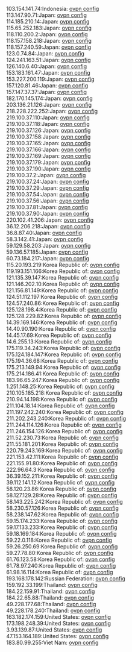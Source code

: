 103.154.141.74:Indonesia: [ovpn config](vpn/103_154_141_74.ovpn)  
113.147.90.71:Japan: [ovpn config](vpn/113_147_90_71.ovpn)  
114.185.210.14:Japan: [ovpn config](vpn/114_185_210_14.ovpn)  
115.65.252.183:Japan: [ovpn config](vpn/115_65_252_183.ovpn)  
118.110.200.2:Japan: [ovpn config](vpn/118_110_200_2.ovpn)  
118.157.158.218:Japan: [ovpn config](vpn/118_157_158_218.ovpn)  
118.157.240.59:Japan: [ovpn config](vpn/118_157_240_59.ovpn)  
123.0.74.84:Japan: [ovpn config](vpn/123_0_74_84.ovpn)  
124.241.163.51:Japan: [ovpn config](vpn/124_241_163_51.ovpn)  
126.140.6.40:Japan: [ovpn config](vpn/126_140_6_40.ovpn)  
153.183.161.47:Japan: [ovpn config](vpn/153_183_161_47.ovpn)  
153.227.200.119:Japan: [ovpn config](vpn/153_227_200_119.ovpn)  
157.120.81.46:Japan: [ovpn config](vpn/157_120_81_46.ovpn)  
157.147.37.37:Japan: [ovpn config](vpn/157_147_37_37.ovpn)  
182.170.145.174:Japan: [ovpn config](vpn/182_170_145_174.ovpn)  
203.136.21.126:Japan: [ovpn config](vpn/203_136_21_126.ovpn)  
218.228.222.252:Japan: [ovpn config](vpn/218_228_222_252.ovpn)  
219.100.37.110:Japan: [ovpn config](vpn/219_100_37_110.ovpn)  
219.100.37.118:Japan: [ovpn config](vpn/219_100_37_118.ovpn)  
219.100.37.126:Japan: [ovpn config](vpn/219_100_37_126.ovpn)  
219.100.37.158:Japan: [ovpn config](vpn/219_100_37_158.ovpn)  
219.100.37.165:Japan: [ovpn config](vpn/219_100_37_165.ovpn)  
219.100.37.166:Japan: [ovpn config](vpn/219_100_37_166.ovpn)  
219.100.37.169:Japan: [ovpn config](vpn/219_100_37_169.ovpn)  
219.100.37.179:Japan: [ovpn config](vpn/219_100_37_179.ovpn)  
219.100.37.190:Japan: [ovpn config](vpn/219_100_37_190.ovpn)  
219.100.37.2:Japan: [ovpn config](vpn/219_100_37_2.ovpn)  
219.100.37.24:Japan: [ovpn config](vpn/219_100_37_24.ovpn)  
219.100.37.29:Japan: [ovpn config](vpn/219_100_37_29.ovpn)  
219.100.37.54:Japan: [ovpn config](vpn/219_100_37_54.ovpn)  
219.100.37.56:Japan: [ovpn config](vpn/219_100_37_56.ovpn)  
219.100.37.81:Japan: [ovpn config](vpn/219_100_37_81.ovpn)  
219.100.37.90:Japan: [ovpn config](vpn/219_100_37_90.ovpn)  
220.102.41.206:Japan: [ovpn config](vpn/220_102_41_206.ovpn)  
36.12.206.218:Japan: [ovpn config](vpn/36_12_206_218.ovpn)  
36.8.87.40:Japan: [ovpn config](vpn/36_8_87_40.ovpn)  
58.3.142.41:Japan: [ovpn config](vpn/58_3_142_41.ovpn)  
59.129.58.203:Japan: [ovpn config](vpn/59_129_58_203.ovpn)  
59.136.57.185:Japan: [ovpn config](vpn/59_136_57_185.ovpn)  
60.73.184.217:Japan: [ovpn config](vpn/60_73_184_217.ovpn)  
115.20.193.219:Korea Republic of: [ovpn config](vpn/115_20_193_219.ovpn)  
119.193.151.166:Korea Republic of: [ovpn config](vpn/119_193_151_166.ovpn)  
121.135.39.147:Korea Republic of: [ovpn config](vpn/121_135_39_147.ovpn)  
121.146.202.10:Korea Republic of: [ovpn config](vpn/121_146_202_10.ovpn)  
121.156.81.149:Korea Republic of: [ovpn config](vpn/121_156_81_149.ovpn)  
124.51.112.197:Korea Republic of: [ovpn config](vpn/124_51_112_197.ovpn)  
124.57.240.86:Korea Republic of: [ovpn config](vpn/124_57_240_86.ovpn)  
125.128.198.4:Korea Republic of: [ovpn config](vpn/125_128_198_4.ovpn)  
125.128.229.82:Korea Republic of: [ovpn config](vpn/125_128_229_82.ovpn)  
14.39.169.146:Korea Republic of: [ovpn config](vpn/14_39_169_146.ovpn)  
14.40.90.190:Korea Republic of: [ovpn config](vpn/14_40_90_190.ovpn)  
14.45.17.69:Korea Republic of: [ovpn config](vpn/14_45_17_69.ovpn)  
14.6.255.13:Korea Republic of: [ovpn config](vpn/14_6_255_13.ovpn)  
175.119.34.243:Korea Republic of: [ovpn config](vpn/175_119_34_243.ovpn)  
175.124.184.147:Korea Republic of: [ovpn config](vpn/175_124_184_147.ovpn)  
175.194.36.68:Korea Republic of: [ovpn config](vpn/175_194_36_68.ovpn)  
175.213.149.94:Korea Republic of: [ovpn config](vpn/175_213_149_94.ovpn)  
175.214.186.41:Korea Republic of: [ovpn config](vpn/175_214_186_41.ovpn)  
183.96.65.247:Korea Republic of: [ovpn config](vpn/183_96_65_247.ovpn)  
1.251.148.25:Korea Republic of: [ovpn config](vpn/1_251_148_25.ovpn)  
210.105.185.218:Korea Republic of: [ovpn config](vpn/210_105_185_218.ovpn)  
210.94.14.198:Korea Republic of: [ovpn config](vpn/210_94_14_198.ovpn)  
211.104.18.14:Korea Republic of: [ovpn config](vpn/211_104_18_14.ovpn)  
211.197.242.240:Korea Republic of: [ovpn config](vpn/211_197_242_240.ovpn)  
211.202.243.240:Korea Republic of: [ovpn config](vpn/211_202_243_240.ovpn)  
211.244.114.126:Korea Republic of: [ovpn config](vpn/211_244_114_126.ovpn)  
211.246.154.126:Korea Republic of: [ovpn config](vpn/211_246_154_126.ovpn)  
211.52.230.73:Korea Republic of: [ovpn config](vpn/211_52_230_73.ovpn)  
211.55.181.201:Korea Republic of: [ovpn config](vpn/211_55_181_201.ovpn)  
220.79.243.169:Korea Republic of: [ovpn config](vpn/220_79_243_169.ovpn)  
221.153.42.111:Korea Republic of: [ovpn config](vpn/221_153_42_111.ovpn)  
221.155.91.80:Korea Republic of: [ovpn config](vpn/221_155_91_80.ovpn)  
222.96.64.3:Korea Republic of: [ovpn config](vpn/222_96_64_3.ovpn)  
36.39.152.211:Korea Republic of: [ovpn config](vpn/36_39_152_211.ovpn)  
39.112.141.12:Korea Republic of: [ovpn config](vpn/39_112_141_12.ovpn)  
58.120.23.86:Korea Republic of: [ovpn config](vpn/58_120_23_86.ovpn)  
58.127.129.28:Korea Republic of: [ovpn config](vpn/58_127_129_28.ovpn)  
58.143.225.242:Korea Republic of: [ovpn config](vpn/58_143_225_242.ovpn)  
58.230.57.126:Korea Republic of: [ovpn config](vpn/58_230_57_126.ovpn)  
58.238.147.62:Korea Republic of: [ovpn config](vpn/58_238_147_62.ovpn)  
59.15.174.233:Korea Republic of: [ovpn config](vpn/59_15_174_233.ovpn)  
59.17.133.233:Korea Republic of: [ovpn config](vpn/59_17_133_233.ovpn)  
59.18.169.184:Korea Republic of: [ovpn config](vpn/59_18_169_184.ovpn)  
59.22.0.118:Korea Republic of: [ovpn config](vpn/59_22_0_118.ovpn)  
59.26.250.69:Korea Republic of: [ovpn config](vpn/59_26_250_69.ovpn)  
59.27.78.80:Korea Republic of: [ovpn config](vpn/59_27_78_80.ovpn)  
61.76.123.58:Korea Republic of: [ovpn config](vpn/61_76_123_58.ovpn)  
61.78.97.240:Korea Republic of: [ovpn config](vpn/61_78_97_240.ovpn)  
61.98.16.114:Korea Republic of: [ovpn config](vpn/61_98_16_114.ovpn)  
193.168.178.142:Russian Federation: [ovpn config](vpn/193_168_178_142.ovpn)  
159.192.33.199:Thailand: [ovpn config](vpn/159_192_33_199.ovpn)  
184.22.159.91:Thailand: [ovpn config](vpn/184_22_159_91.ovpn)  
184.22.65.88:Thailand: [ovpn config](vpn/184_22_65_88.ovpn)  
49.228.177.68:Thailand: [ovpn config](vpn/49_228_177_68.ovpn)  
49.228.178.240:Thailand: [ovpn config](vpn/49_228_178_240.ovpn)  
163.182.174.159:United States: [ovpn config](vpn/163_182_174_159.ovpn)  
173.198.248.39:United States: [ovpn config](vpn/173_198_248_39.ovpn)  
3.93.139.87:United States: [ovpn config](vpn/3_93_139_87.ovpn)  
47.153.164.189:United States: [ovpn config](vpn/47_153_164_189.ovpn)  
183.80.99.255:Viet Nam: [ovpn config](vpn/183_80_99_255.ovpn)  
